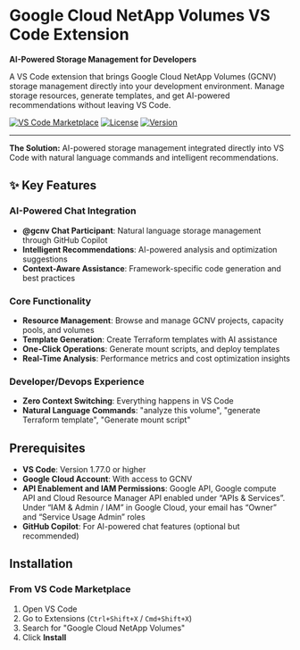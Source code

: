 # Google Cloud NetApp Volumes VS Code Extension

**AI-Powered Storage Management for Developers**

A VS Code extension that brings Google Cloud NetApp Volumes (GCNV) storage management directly into your development environment. Manage storage resources, generate templates, and get AI-powered recommendations without leaving VS Code.

[![VS Code Marketplace](https://img.shields.io/badge/VS%20Code-Marketplace-blue)](https://marketplace.visualstudio.com/items?itemName=NetApp.gcnv-vscode-extension)
[![License](https://img.shields.io/badge/License-MIT-green.svg)](https://github.com/NetApp/gcnv-vscode-ext/blob/main/LICENSE)
[![Version](https://img.shields.io/badge/Version-1.0.0-orange)](https://marketplace.visualstudio.com/items?itemName=netapp.google-cloud-netapp-volumes)

---

**The Solution:** AI-powered storage management integrated directly into VS Code with natural language commands and intelligent recommendations.

## ✨ Key Features

### AI-Powered Chat Integration
- **@gcnv Chat Participant**: Natural language storage management through GitHub Copilot
- **Intelligent Recommendations**: AI-powered analysis and optimization suggestions
- **Context-Aware Assistance**: Framework-specific code generation and best practices

### Core Functionality
- **Resource Management**: Browse and manage GCNV projects, capacity pools, and volumes
- **Template Generation**: Create Terraform templates with AI assistance
- **One-Click Operations**: Generate mount scripts, and deploy templates
- **Real-Time Analysis**: Performance metrics and cost optimization insights

### Developer/Devops Experience
- **Zero Context Switching**: Everything happens in VS Code
- **Natural Language Commands**: "analyze this volume", "generate Terraform template", "Generate mount script"

## Prerequisites

- **VS Code**: Version 1.77.0 or higher
- **Google Cloud Account**: With access to GCNV
- **API Enablement and IAM Permissions**: Google API, Google compute API and Cloud Resource Manager API enabled under “APIs & Services”. Under “IAM & Admin / IAM” in Google Cloud, your email has “Owner” and “Service Usage Admin” roles
- **GitHub Copilot**: For AI-powered chat features (optional but recommended)

## Installation

### From VS Code Marketplace

1. Open VS Code
2. Go to Extensions (`Ctrl+Shift+X` / `Cmd+Shift+X`)
3. Search for "Google Cloud NetApp Volumes"
4. Click **Install**
